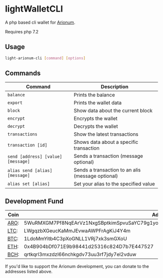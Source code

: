 # lightWalletCLI

A php based cli wallet for [Arionum][aro].

Requires php 7.2

## Usage

```bash
light-arionum-cli [command] [options]
```

## Commands

Command                           | Description
--------------------------------- | ------------------
`balance`                         | Prints the balance
`export`                          | Prints the wallet data
`block`                           | Show data about the current block
`encrypt`                         | Encrypts the wallet
`decrypt`                         | Decrypts the wallet
`transactions`                    | Show the latest transactions
`transaction [id]`                | Shows data about a specific transaction
`send [address] [value] [message]`| Sends a transaction (message optional)
`alias send [alias] [message]`    | Sends a transaction to an alis (message optional)
`alias set [alias]`               | Set your alias to the specified value

## Development Fund

Coin | Address
---- | --------
[ARO]: | 5WuRMXGM7Pf8NqEArVz1NxgSBptkimSpvuSaYC79g1yo3RDQc8TjVtGH5chQWQV7CHbJEuq9DmW5fbmCEW4AghQr
[LTC]: | LWgqzbXGeucKaMmJEvwaAWPFrAgKiJ4Y4m
[BTC]: | 1LdoMmYitb4C3pXoGNLL1VRj7xk3smGXoU
[ETH]: | 0x4B904bDf071E9b98441d25316c824D7b7E447527
[BCH]: | qrtkqrl3mxzdzl66nchkgdv73uu3rf7jdy7el2vduw

If you'd like to support the Arionum development, you can donate to the addresses listed above.

[aro]: https://arionum.com
[ltc]: https://litecoin.org
[btc]: https://bitcoin.org
[eth]: https://ethereum.org
[bch]: https://www.bitcoincash.org
